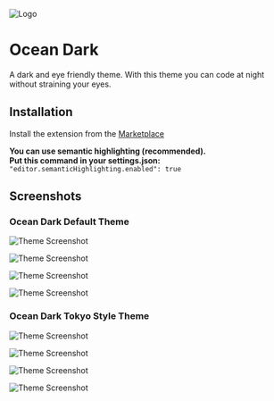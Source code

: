 ![Logo](https://i.postimg.cc/zX6mwyrX/ocean-dark-title.png)

# Ocean Dark

A dark and eye friendly theme.
With this theme you can code at night without straining your eyes.

## Installation

Install the extension from the [Marketplace](https://marketplace.visualstudio.com/items?itemName=kenan-salar.ocean-dark)

**You can use semantic highlighting (recommended).**  
**Put this command in your settings.json:**
`"editor.semanticHighlighting.enabled": true`

## Screenshots

### Ocean Dark Default Theme

![Theme Screenshot](https://i.postimg.cc/Wp1TB74K/Ocean-Dark-Default-Preview1.png)

![Theme Screenshot](https://i.postimg.cc/YkrrLtx3/Ocean-Dark-Default-Preview2.png)

![Theme Screenshot](https://i.postimg.cc/pRyPkk45/Ocean-Dark-Default-Preview3.png)

![Theme Screenshot](https://i.postimg.cc/yBLVF2Qz/Ocean-Dark-Default-Preview4.png)

### Ocean Dark Tokyo Style Theme

![Theme Screenshot](https://i.postimg.cc/1sTsdw1C/Ocean-Dark-Tokyo-Style-Preview1.png)

![Theme Screenshot](https://i.postimg.cc/1yqs1X99/Ocean-Dark-Tokyo-Style-Preview2.png)

![Theme Screenshot](https://i.postimg.cc/081xkvQ7/Ocean-Dark-Tokyo-Style-Preview3.png)

![Theme Screenshot](https://i.postimg.cc/2zdY3tbM/Ocean-Dark-Tokyo-Style-Preview4.png)
